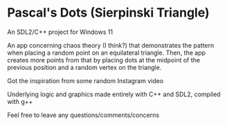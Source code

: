 # Pascal's Dots (Sierpinski Triangle)

An SDL2/C++ project for Windows 11

An app concerning chaos theory (I think?) that demonstrates the pattern when placing a random point on an equilateral triangle. Then, the app creates more points from that by placing dots at the midpoint of the previous position and a random vertex on the triangle. 

Got the inspiration from some random Instagram video

Underlying logic and graphics made entirely with C++ and SDL2, compiled with g++

Feel free to leave any questions/comments/concerns